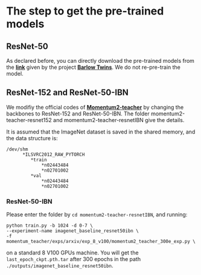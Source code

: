 # The step to get the pre-trained models

## ResNet-50

As declared before, you can directly download the pre-trained models from the [**link**](https://dl.fbaipublicfiles.com/barlowtwins/ep1000_bs2048_lrw0.2_lrb0.0048_lambd0.0051/resnet50.pth) given by the project [**Barlow Twins**](https://github.com/facebookresearch/barlowtwins). We do not re-pre-train the model.


## ResNet-152 and ResNet-50-IBN

We modifiy the official codes of [**Momentum2-teacher**](https://github.com/zengarden/momentum2-teacher) by changing the backbones to ResNet-152 and ResNet-50-IBN. The folder momentum2-teacher-resnet152 and momentum2-teacher-resnetIBN give the details.

It is assumed that the ImageNet dataset is saved in the shared memory, and the data structure is:
```
/dev/shm
      *ILSVRC2012_RAW_PYTORCH
         *train
             *n02443484
             *n02701002
         *val
             *n02443484
             *n02701002
```

### ResNet-50-IBN
Please enter the folder by ```cd momentum2-teacher-resnetIBN```, and running:
```
python train.py -b 1024 -d 0-7 \
--experiment-name imagenet_baseline_resnet50ibn \
-f momentum_teacher/exps/arxiv/exp_8_v100/momentum2_teacher_300e_exp.py \
```
on a standard 8 V100 GPUs machine.
You will get the ```last_epoch_ckpt.pth.tar``` after 300 epochs in the path ```./outputs/imagenet_baseline_resnet50ibn```.




